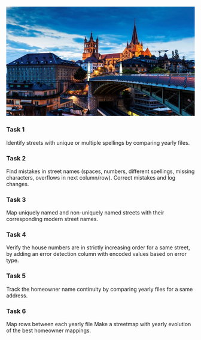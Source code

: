 ![Photo of Lausanne](/docs/assets/lausanne.jpg)

### Task 1
Identify streets with unique or multiple spellings by comparing yearly files.

### Task 2
Find mistakes in street names (spaces, numbers, different spellings, missing characters, overflows in next column/row).
Correct mistakes and log changes.

### Task 3
Map uniquely named and non-uniquely named streets with their corresponding modern street names.

### Task 4
Verify the house numbers are in strictly increasing order for a same street, by adding an error detection column with encoded values based on error type.

### Task 5
Track the homeowner name continuity by comparing yearly files for a same address.

### Task 6
Map rows between each yearly file
Make a streetmap with yearly evolution of the best homeowner mappings.
